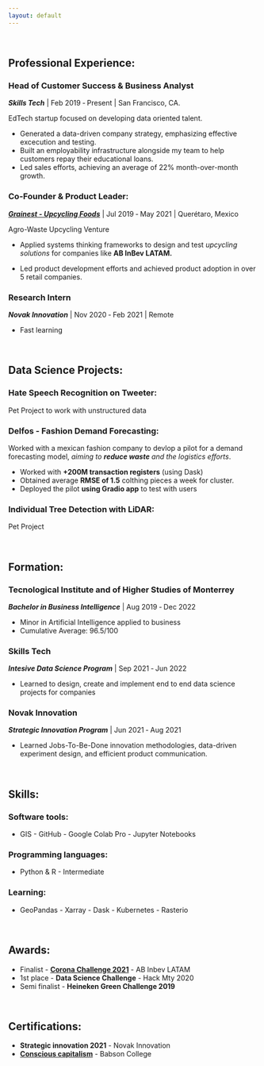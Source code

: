 ```yaml
---
layout: default
---
```


&nbsp;

## Professional Experience:

### Head of Customer Success & Business Analyst
**_Skills Tech_** | Feb 2019 ‑ Present | San Francisco, CA.

EdTech startup focused on developing data oriented talent. 
* Generated a data-driven company strategy, emphasizing effective excecution and testing.
* Built an employability infrastructure alongside my team to help customers repay their educational loans. 
* Led sales efforts, achieving an average of 22% month-over-month growth.

### Co-Founder & Product Leader:
[**_Grainest - Upcycling Foods_**](https://revistadigital.mx/emprendedor/consciencia-para-un-mundo-mejor/#part0) | Jul 2019 ‑ May 2021 | Querétaro, Mexico

Agro-Waste Upcycling Venture

* Applied systems thinking frameworks to design and test _upcycling solutions_ for companies like **AB InBev LATAM.**

* Led product development efforts and achieved product adoption in over 5 retail companies.



### Research Intern
**_Novak Innovation_** | Nov 2020 ‑ Feb 2021 | Remote

- Fast learning



&nbsp;
## Data Science Projects:

### Hate Speech Recognition on Tweeter:
Pet Project to work with unstructured data

### Delfos - Fashion Demand Forecasting:
Worked with a mexican fashion company  to devlop a pilot for a demand forecasting model, _aiming to **reduce waste** and the logistics efforts_. 
* Worked with **+200M transaction registers** (using Dask)
* Obtained average **RMSE of 1.5** colthing pieces a week for cluster. 
* Deployed the pilot **using Gradio app** to test with users

### Individual Tree Detection with LiDAR: 

Pet Project 

&nbsp;

## Formation:

### Tecnological Institute and of Higher Studies of Monterrey
**_Bachelor in Business Intelligence_** | Aug 2019 ‑ Dec 2022
* Minor in Artificial Intelligence applied to business
* Cumulative Average: 96.5/100

### Skills Tech
**_Intesive Data Science Program_** | Sep 2021 ‑ Jun 2022
* Learned to design, create and implement end to end data science projects for companies

### Novak Innovation
**_Strategic Innovation Program_** | Jun 2021 ‑ Aug 2021
* Learned Jobs-To-Be-Done innovation methodologies, data-driven experiment design, and efficient product communication.


&nbsp;


## Skills:

### Software tools:

* GIS - GitHub - Google Colab Pro - Jupyter Notebooks 

### Programming languages: 
- Python & R - Intermediate

### Learning: 
* GeoPandas - Xarray - Dask - Kubernetes - Rasterio

&nbsp;
## Awards:
* Finalist  - **[Corona Challenge 2021](https://elexpres.com/2015/nota.php?story_id=242257)** - AB Inbev LATAM
* 1st place - **Data Science Challenge** - Hack Mty 2020 
* Semi finalist - **Heineken Green Challenge 2019**

&nbsp;
## Certifications:
* **Strategic innovation 2021** - Novak Innovation 
* **[Conscious capitalism](https://courses.edx.org/certificates/b80ba81c88804251be8a76fc06883dc4)** - Babson College
